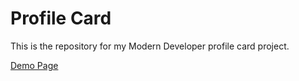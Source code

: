 # Profile Card

This is the repository for my Modern Developer profile card project.

[Demo Page](https://she-codes.github.io/profile-card/)